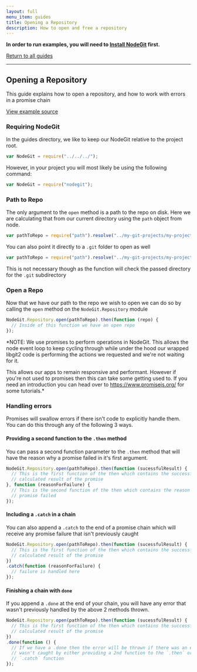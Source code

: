 ```yaml
---
layout: full
menu_item: guides
title: Opening a Repository
description: How to open and free a repository
---
```


**In order to run examples, you will need to [Install NodeGit](../../install/basics)
first.**

[Return to all guides](../)

* * *

Opening a Repository
--------------------

This guide explains how to open a repository, and how to work with errors in a
promise chain

[View example source](index.js)

### Requiring NodeGit

In the guides directory, we like to keep our NodeGit relative to the project
root.

``` javascript
var NodeGit = require("../../../");
```

However, in your project you will most likely be using the following command:

``` javascript
var NodeGit = require("nodegit");
```

### Path to Repo

The only argument to the `open` method is a path to the repo on disk. Here we
are calculating that from our current directory using the `path` object from
node.

``` javascript
var pathToRepo = require("path").resolve("../my-git-projects/my-project");
```

You can also point it directly to a `.git` folder to open as well

``` javascript
var pathToRepo = require("path").resolve("../my-git-projects/my-project/.git");
```

This is not necessary though as the function will check the passed directory
for the `.git` subdirectory

### Open a Repo

Now that we have our path to the repo we wish to open we can do so by calling
the `open` method on the `NodeGit.Repository` module

``` javascript
NodeGit.Repository.open(pathToRepo).then(function (repo) {
  // Inside of this function we have an open repo
});
```

*NOTE: We use promises to perform operations in NodeGit. This allows the node event
loop to keep cycling through while under the hood our wrapped libgit2 code is
performing the actions we requested and we're not waiting for it.

This allows our apps to remain responsive and performant. However if you're
not used to promises then this can take some getting used to. If you need
an introduction you can head over to https://www.promisejs.org/ for some
tutorials.*

### Handling errors

Promises will swallow errors if there isn't code to explicitly handle them.
You can do this through any of the following 3 ways.

#### Providing a second function to the `.then` method

You can pass a second function parameter to the `.then` method that will have
the reason why a promise failed in it's first argument.

``` javascript
NodeGit.Repository.open(pathToRepo).then(function (sucessfulResult) {
  // This is the first function of the then which contains the successfully
  // calculated result of the promise
}, function (reasonForFailure) {
  // This is the second function of the then which contains the reason the
  // promise failed
});
```

#### Including a `.catch` in a chain

You can also append a `.catch` to the end of a promise chain which will
receive any promise failure that isn't previously caught

``` javascript
NodeGit.Repository.open(pathToRepo).then(function (sucessfulResult) {
  // This is the first function of the then which contains the successfully
  // calculated result of the promise
})
.catch(function (reasonForFailure) {
  // failure is handled here
});
```

#### Finishing a chain with `done`

If you append a `.done` at the end of your chain, you will have any error that
wasn't previously handled by the above 2 methods thrown.

``` javascript
NodeGit.Repository.open(pathToRepo).then(function (sucessfulResult) {
  // This is the first function of the then which contains the successfully
  // calculated result of the promise
})
.done(function () {
  // If we have a .done then the error will be thrown if there was an error that
  // wasn't caught by either providing a 2nd function to the `.then` or a
  // `.catch` function
});
```
